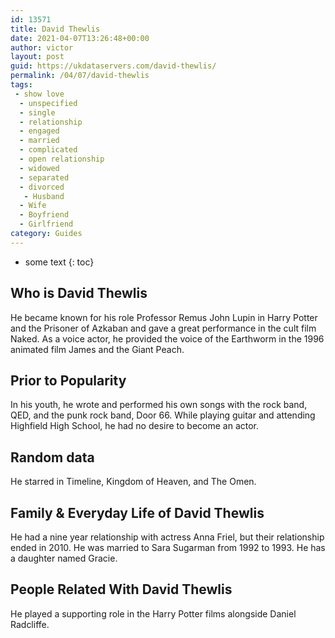 ```yaml
---
id: 13571
title: David Thewlis
date: 2021-04-07T13:26:48+00:00
author: victor
layout: post
guid: https://ukdataservers.com/david-thewlis/
permalink: /04/07/david-thewlis
tags:
 - show love
  - unspecified
  - single
  - relationship
  - engaged
  - married
  - complicated
  - open relationship
  - widowed
  - separated
  - divorced
   - Husband
  - Wife
  - Boyfriend
  - Girlfriend
category: Guides
---
```


* some text
{: toc}


## Who is David Thewlis



He became known for his role Professor Remus John Lupin in Harry Potter and the Prisoner of Azkaban and gave a great performance in the cult film Naked. As a voice actor, he provided the voice of the Earthworm in the 1996 animated film James and the Giant Peach.  

                
                
                
## Prior to Popularity



In his youth, he wrote and performed his own songs with the rock band, QED, and the punk rock band, Door 66. While playing guitar and attending Highfield High School, he had no desire to become an actor.

                
                
                
## Random data



He starred in Timeline, Kingdom of Heaven, and The Omen.

                
                
                
## Family & Everyday Life of David Thewlis



He had a nine year relationship with actress Anna Friel, but their relationship ended in 2010. He was married to Sara Sugarman from 1992 to 1993. He has a daughter named Gracie.

                
                
                
## People Related With David Thewlis



He played a supporting role in the Harry Potter films alongside Daniel Radcliffe.

                
              
            
          
          
          